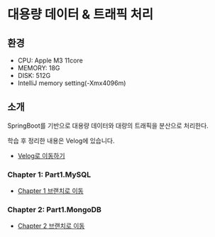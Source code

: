 # 대용량 데이터 & 트래픽 처리

## 환경

- CPU: Apple M3 11core
- MEMORY: 18G
- DISK: 512G
- IntelliJ memory setting(-Xmx4096m)



## 소개
SpringBoot를 기반으로 대용량 데이터와 대량의 트래픽을 분산으로 처리한다.

학습 후 정리한 내용은 Velog에 있습니다.
- [Velog로 이동하기](https://velog.io/@rlaejrqo465/posts)

### Chapter 1: Part1.MySQL
-  [Chapter 1 브랜치로 이동](https://github.com/GiWoonHwang/Traffic/tree/Part1.MySQL)

### Chapter 2: Part1.MongoDB
-  [Chapter 2 브랜치로 이동](https://github.com/GiWoonHwang/Traffic/tree/Part2.MongoDB)







